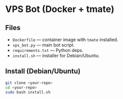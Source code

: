 # VPS Bot (Docker + tmate)

## Files
- `Dockerfile` — container image with `tmate` installed.
- `vps_bot.py` — main bot script.
- `requirements.txt` — Python deps.
- `install.sh` — installer for Debian/Ubuntu.

## Install (Debian/Ubuntu)
```bash
git clone <your-repo>
cd <your-repo>
sudo bash install.sh
